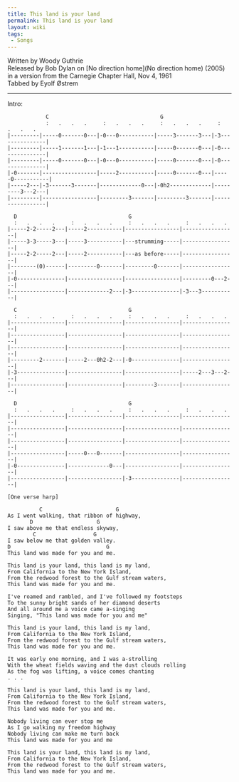 ```yaml
---
title: This land is your land
permalink: This land is your land
layout: wiki
tags:
 - Songs
---
```


Written by Woody Guthrie  
Released by Bob Dylan on [No direction
home](No direction home) (2005) in a version from the
Carnegie Chapter Hall, Nov 4, 1961  
Tabbed by Eyolf Østrem

* * * * *

Intro:

                C                                   G
                :   .   .   .     :   .   .   .     :   .   .   .     :   .   .   .
    |---------|-----0-------0---|-0---0-----------|-----3-------3---|-3---------------|
    |---------|-----1-------1---|-1---1-----------|-----0-------0---|-0---------------|
    |---------|-----0-------0---|-0---0-----------|-----0-------0---|-0---------------|
    |-0-------|-----------------|-----2-----------|-----0-------0---|-----0-----------|
    |-----2---|-3-------3-------|-------------0---|-0h2-------------|---------3---2---|
    |---------|-----------------|---------3-------|---------3-------|-----------------|

      D                                   G
      :   .   .   .     :   .   .   .     :   .   .   .     :   .   .   .
    |-----2-2-----2---|-----2-----------|-----------------|-----------------|
    |-----3-3-----3---|-----3-----------|---strumming-----|-----------------|
    |-----2-2-----2---|-----2-----------|---as before-----|-----------------|
    |--------(0)------|---------0-------|---------0-------|-----------------|
    |-0---------------|-----------------|-----------------|---------0---2---|
    |-----------------|-------------2---|-3---------------|-3---3-----------|

      C                                   G
      :   .   .   .     :   .   .   .     :   .   .   .     :   .   .   .
    |-----------------|-----------------|-----------------|-----------------|
    |-----------------|-----------------|-----------------|-----------------|
    |-----------------|-----------------|-----------------|-----------------|
    |---------2-------|-----2---0h2-2---|-0---------------|-----------------|
    |-3---------------|-----------------|-----------------|-----2---3---2---|
    |-----------------|-----------------|---------3-------|-----------------|

      D                                   G
      :   .   .   .     :   .   .   .     :   .   .   .     :   .   .   .
    |-----------------|-----------------|-----------------|-----------------|
    |-----------------|-----------------|-----------------|-----------------|
    |-----------------|-----------------|-----------------|-----------------|
    |-----------------|-----0---0-------|-----------------|-----------------|
    |-0---------------|-------------0---|-----------------|-----------------|
    |-----------------|-----------------|-3---------------|-----------------|

    [One verse harp]

              C                       G
    As I went walking, that ribbon of highway,
           D                    G
    I saw above me that endless skyway,
            C                  G
    I saw below me that golden valley.
    D                              G
    This land was made for you and me.  

    This land is your land, this land is my land,
    From California to the New York Island,
    From the redwood forest to the Gulf stream waters,
    This land was made for you and me.

    I've roamed and rambled, and I've followed my footsteps
    To the sunny bright sands of her diamond deserts
    And all around me a voice came a-singing
    Singing, "This land was made for you and me"

    This land is your land, this land is my land,
    From California to the New York Island,
    From the redwood forest to the Gulf stream waters,
    This land was made for you and me.

    It was early one morning, and I was a-strolling
    With the wheat fields waving and the dust clouds rolling
    As the fog was lifting, a voice comes chanting
    . . .

    This land is your land, this land is my land,
    From California to the New York Island,
    From the redwood forest to the Gulf stream waters,
    This land was made for you and me.

    Nobody living can ever stop me
    As I go walking my freedom highway
    Nobody living can make me turn back
    This land was made for you and me

    This land is your land, this land is my land,
    From California to the New York Island,
    From the redwood forest to the Gulf stream waters,
    This land was made for you and me.
